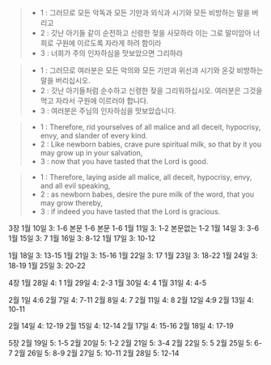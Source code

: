 >* 1 : 그러므로 모든 악독과 모든 기만과 외식과 시기와 모든 비방하는 말을 버리고 
>* 2 : 갓난 아기들 같이 순전하고 신령한 젖을 사모하라 이는 그로 말미암아 너희로 구원에 이르도록 자라게 하려 함이라 
>* 3 : 너희가 주의 인자하심을 맛보았으면 그리하라 

>* 1 : 그러므로 여러분은 모든 악의와 모든 기만과  위선과 시기와 온갖 비방하는 말을 버리십시오. 
>* 2 : 갓난  아기들처럼 순수하고 신령한 젖을 그리워하십시오. 여러분은 그것을 먹고 자라서 구원에 이르러야 합니다. 
>* 3 : 여러분은 주님의 인자하심을 맛보았습니다. 

>* 1 : Therefore, rid yourselves of all malice and all deceit, hypocrisy, envy, and slander of every kind. 
>* 2 : Like newborn babies, crave pure spiritual milk, so that by it you may grow up in your salvation, 
>* 3 : now that you have tasted that the Lord is good.

>* 1 : Therefore, laying aside all malice, all deceit, hypocrisy, envy, and all evil speaking, 
>* 2 : as newborn babes, desire the pure milk of the word, that you may grow thereby, 
>* 3 : if indeed you have tasted that the Lord is gracious.


3장
1월 10일 3: 1-6    본문 1-6     본문 1-6
1월 11일 3: 1-2                 본문없는 1-2
1월 14일 3: 3-6
1월 15일 3: 7
1월 16일 3: 8-12
1월 17일 3: 10-12

1월 18일 3: 13-15
1월 21일 3: 15-16
1월 22일 3: 17
1월 23일 3: 18-22
1월 24일 3: 18-19
1월 25일 3: 20-22

4장
1월 28일 4: 1
1월 29일 4: 2-3
1월 30일 4: 4
1월 31일 4: 4-5

2월 1일 4:6
2월 7일 4: 7-11
2월 8일 4: 7
2월 11일 4: 8
2월 12일 4:9
2월 13일 4: 10-11

2월 14일 4: 12-19
2월 15일 4: 12-14
2월 17일 4: 15-16
2월 18일 4: 17-19

5장
2월 19일 5: 1-5
2월 20일 5: 1-2
2월 21일 5: 3-4
2월 22일 5: 5
2월 25일 5: 6-7
2월 26일 5: 8-9
2월 27일 5: 10-11
2월 28일 5: 12-14
